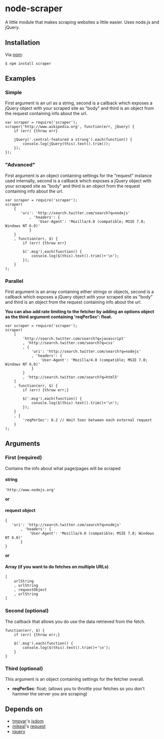 # node-scraper

A little module that makes scraping websites a little easier. Uses node.js and jQuery.

## Installation

Via [npm](http://github.com/isaacs/npm):

    $ npm install scraper

## Examples

### Simple
First argument is an url as a string, second is a callback which exposes a jQuery object with your scraped site as "body" and third is an object from the request containing info about the url.

    var scraper = require('scraper');
    scraper('http://www.wikipedia.org', function(err, jQuery) {
        if (err) {throw err}
    
        jQuery('.central-featured a strong').each(function() {
            console.log(jQuery(this).text().trim());
        });
    });
### "Advanced"
First argument is an object containing settings for the "request" instance used internally, second is a callback which exposes a jQuery object with your scraped site as "body" and third is an object from the request containing info about the url.

    var scraper = require('scraper');
    scraper(
	    {
           'uri': 'http://search.twitter.com/search?q=nodejs'
               , 'headers': {
                   'User-Agent': 'Mozilla/4.0 (compatible; MSIE 7.0; Windows NT 6.0)'
               }
        }
        , function(err, $) {
            if (err) {throw err}

            $('.msg').each(function() {
                console.log($(this).text().trim()+'\n');
            });
        }
    );
### Parallel
First argument is an array containing either strings or objects, second is a callback which exposes a jQuery object with your scraped site as "body" and third is an object from the request containing info about the url.

**You can also add rate limiting to the fetcher by adding an options object as the third argument containing 'reqPerSec': float.**

    var scraper = require('scraper');
    scraper(
	    [
            'http://search.twitter.com/search?q=javascript'
            , 'http://search.twitter.com/search?q=css'
            , {
                'uri': 'http://search.twitter.com/search?q=nodejs'
                , 'headers': {
                    'User-Agent': 'Mozilla/4.0 (compatible; MSIE 7.0; Windows NT 6.0)'
                }
            }
            , 'http://search.twitter.com/search?q=html5'
        ]
        , function(err, $) {
            if (err) {throw err;}

            $('.msg').each(function() {
                console.log($(this).text().trim()+'\n');
            });
        }
        , {
            'reqPerSec': 0.2 // Wait 5sec between each external request
        }
    );



## Arguments

### First (required)
Contains the info about what page/pages will be scraped

#### string
    'http://www.nodejs.org'
**or**

#### request object
    {
       'uri': 'http://search.twitter.com/search?q=nodejs'
           , 'headers': {
               'User-Agent': 'Mozilla/4.0 (compatible; MSIE 7.0; Windows NT 6.0)'
           }
    }
**or**

#### Array (if you want to do fetches on multiple URLs)
    [
        urlString
        , urlString
        , requestObject
        , urlString
    ]

### Second (optional)
The callback that allows you do use the data retrieved from the fetch.

    function(err, $) {
        if (err) {throw err;}
        
        $('.msg').each(function() {
            console.log($(this).text().trim()+'\n');
        }
    }

### Third (optional)
This argument is an object containing settings for the fetcher overall.

* **reqPerSec**: float; (allows you to throttle your fetches so you don't hammer the server you are scraping)

## Depends on
* [tmpvar](https://github.com/tmpvar/)'s [jsdom](https://github.com/tmpvar/jsdom)
* [mikeal](https://github.com/mikeal/)'s [request](https://github.com/mikeal/node-utils/tree/master/request)
* [jquery](https://github.com/jquery/jquery)